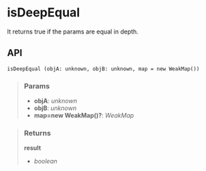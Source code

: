 # isDeepEqual
It returns true if the params are equal in depth.

## API

```tsx
isDeepEqual (objA: unknown, objB: unknown, map = new WeakMap()) 
```

> ### Params
>
> - __objA__: _unknown_
> - __objB__: _unknown_
> - __map=new WeakMap()?__: _WeakMap_
>

> ### Returns
>
> __result__
> - _boolean_  
>